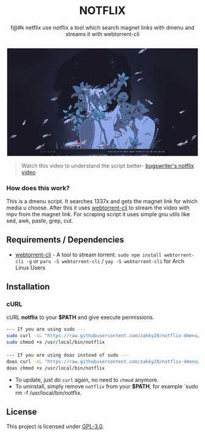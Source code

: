 <h1 align="center">NOTFLIX</h1>
<p align="center">f@#k netflix use notflix a tool which search magnet links with dmenu and streams it with webtorrent-cli</p>

##
<p align="center">
<img src="./notflix.gif" alt="Video Preview" width="500px">
</p>

> Watch this video to understand the script better- [bugswriter's notflix video](https://youtu.be/FbE19_omaWY)

### How does this work?

This is a dmenu script. It searches 1337x and gets the magnet link for which media u choose.
After this it uses [webtorrent-cli](https://github.com/webtorrent/webtorrent-cli) to stream the video with mpv from the magnet link.
For scraping script it uses simple gnu utils like sed, awk, paste, grep, cut.

## Requirements / Dependencies

* [webtorrent-cli](https://github.com/webtorrent/webtorrent-cli) - A tool to stream torrent. `sudo npm install webtorrent-cli -g` or `paru -S webtorrent-cli` / `yay -S webtorrent-cli` for Arch Linux Users

## Installation

### cURL
cURL **notflix** to your **$PATH** and give execute permissions.

```sh
--- If you are using sudo ---
sudo curl -sL "https://raw.githubusercontent.com/zakky20/notflix-dmenu/master/notflix" -o /usr/local/bin/notflix
sudo chmod +x /usr/local/bin/notflix

--- If you are using doas instead of sudo ---
doas curl -sL "https://raw.githubusercontent.com/zakky20/notflix-dmenu/master/notflix" -o /usr/local/bin/notflix
doas chmod +x /usr/local/bin/notflix
```
- To update, just do `curl` again, no need to `chmod` anymore.
- To uninstall, simply remove `notflix` from your **$PATH**, for example `sudo rm -f /usr/local/bin/notflix.

## License
This project is licensed under [GPL-3.0](https://raw.githubusercontent.com/Illumina/licenses/master/gpl-3.0.txt).
